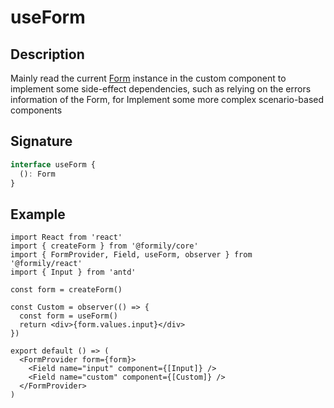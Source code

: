 # useForm

## Description

Mainly read the current [Form](https://core.formilyjs.org/api/models/form) instance in the custom component to implement some side-effect dependencies, such as relying on the errors information of the Form, for Implement some more complex scenario-based components

## Signature

```ts
interface useForm {
  (): Form
}
```

## Example

```tsx
import React from 'react'
import { createForm } from '@formily/core'
import { FormProvider, Field, useForm, observer } from '@formily/react'
import { Input } from 'antd'

const form = createForm()

const Custom = observer(() => {
  const form = useForm()
  return <div>{form.values.input}</div>
})

export default () => (
  <FormProvider form={form}>
    <Field name="input" component={[Input]} />
    <Field name="custom" component={[Custom]} />
  </FormProvider>
)
```
